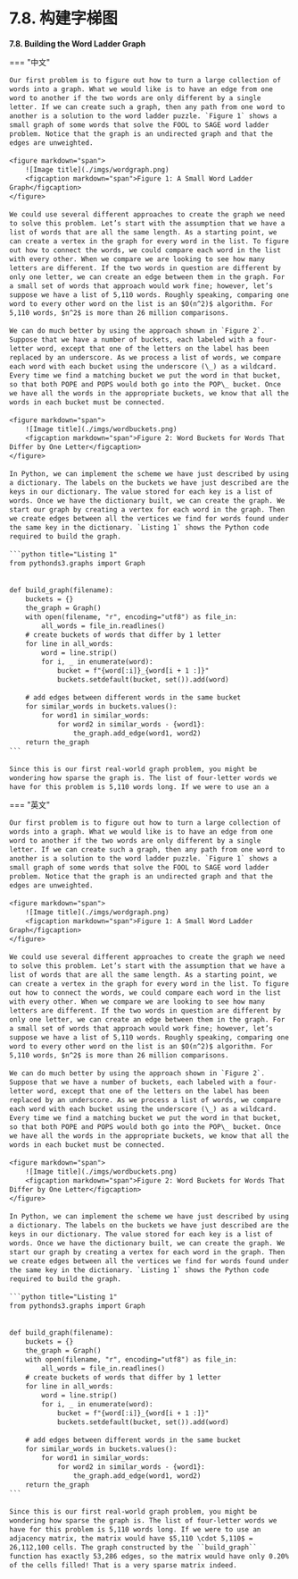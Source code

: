 # 7.8. 构建字梯图

**7.8. Building the Word Ladder Graph**

=== "中文"

    Our first problem is to figure out how to turn a large collection of words into a graph. What we would like is to have an edge from one word to another if the two words are only different by a single letter. If we can create such a graph, then any path from one word to another is a solution to the word ladder puzzle. `Figure 1` shows a small graph of some words that solve the FOOL to SAGE word ladder problem. Notice that the graph is an undirected graph and that the edges are unweighted.
    
    <figure markdown="span">
        ![Image title](./imgs/wordgraph.png)
        <figcaption markdown="span">Figure 1: A Small Word Ladder Graph</figcaption>
    </figure>
    
    We could use several different approaches to create the graph we need to solve this problem. Let’s start with the assumption that we have a list of words that are all the same length. As a starting point, we can create a vertex in the graph for every word in the list. To figure out how to connect the words, we could compare each word in the list with every other. When we compare we are looking to see how many letters are different. If the two words in question are different by only one letter, we can create an edge between them in the graph. For a small set of words that approach would work fine; however, let’s suppose we have a list of 5,110 words. Roughly speaking, comparing one word to every other word on the list is an $O(n^2)$ algorithm. For 5,110 words, $n^2$ is more than 26 million comparisons.
    
    We can do much better by using the approach shown in `Figure 2`. Suppose that we have a number of buckets, each labeled with a four-letter word, except that one of the letters on the label has been replaced by an underscore. As we process a list of words, we compare each word with each bucket using the underscore (\_) as a wildcard. Every time we find a matching bucket we put the word in that bucket, so that both POPE and POPS would both go into the POP\_ bucket. Once we have all the words in the appropriate buckets, we know that all the words in each bucket must be connected.
    
    <figure markdown="span">
        ![Image title](./imgs/wordbuckets.png)
        <figcaption markdown="span">Figure 2: Word Buckets for Words That Differ by One Letter</figcaption>
    </figure>
    
    In Python, we can implement the scheme we have just described by using a dictionary. The labels on the buckets we have just described are the keys in our dictionary. The value stored for each key is a list of words. Once we have the dictionary built, we can create the graph. We start our graph by creating a vertex for each word in the graph. Then we create edges between all the vertices we find for words found under the same key in the dictionary. `Listing 1` shows the Python code required to build the graph.
    
    ```python title="Listing 1"
    from pythonds3.graphs import Graph
    
    
    def build_graph(filename):
        buckets = {}
        the_graph = Graph()
        with open(filename, "r", encoding="utf8") as file_in:
            all_words = file_in.readlines()
        # create buckets of words that differ by 1 letter
        for line in all_words:
            word = line.strip()
            for i, _ in enumerate(word):
                bucket = f"{word[:i]}_{word[i + 1 :]}"
                buckets.setdefault(bucket, set()).add(word)
    
        # add edges between different words in the same bucket
        for similar_words in buckets.values():
            for word1 in similar_words:
                for word2 in similar_words - {word1}:
                    the_graph.add_edge(word1, word2)
        return the_graph
    ```
    
    Since this is our first real-world graph problem, you might be wondering how sparse the graph is. The list of four-letter words we have for this problem is 5,110 words long. If we were to use an a

=== "英文"

    Our first problem is to figure out how to turn a large collection of words into a graph. What we would like is to have an edge from one word to another if the two words are only different by a single letter. If we can create such a graph, then any path from one word to another is a solution to the word ladder puzzle. `Figure 1` shows a small graph of some words that solve the FOOL to SAGE word ladder problem. Notice that the graph is an undirected graph and that the edges are unweighted.
    
    <figure markdown="span">
        ![Image title](./imgs/wordgraph.png)
        <figcaption markdown="span">Figure 1: A Small Word Ladder Graph</figcaption>
    </figure>
    
    We could use several different approaches to create the graph we need to solve this problem. Let’s start with the assumption that we have a list of words that are all the same length. As a starting point, we can create a vertex in the graph for every word in the list. To figure out how to connect the words, we could compare each word in the list with every other. When we compare we are looking to see how many letters are different. If the two words in question are different by only one letter, we can create an edge between them in the graph. For a small set of words that approach would work fine; however, let’s suppose we have a list of 5,110 words. Roughly speaking, comparing one word to every other word on the list is an $O(n^2)$ algorithm. For 5,110 words, $n^2$ is more than 26 million comparisons.
    
    We can do much better by using the approach shown in `Figure 2`. Suppose that we have a number of buckets, each labeled with a four-letter word, except that one of the letters on the label has been replaced by an underscore. As we process a list of words, we compare each word with each bucket using the underscore (\_) as a wildcard. Every time we find a matching bucket we put the word in that bucket, so that both POPE and POPS would both go into the POP\_ bucket. Once we have all the words in the appropriate buckets, we know that all the words in each bucket must be connected.
    
    <figure markdown="span">
        ![Image title](./imgs/wordbuckets.png)
        <figcaption markdown="span">Figure 2: Word Buckets for Words That Differ by One Letter</figcaption>
    </figure>
    
    In Python, we can implement the scheme we have just described by using a dictionary. The labels on the buckets we have just described are the keys in our dictionary. The value stored for each key is a list of words. Once we have the dictionary built, we can create the graph. We start our graph by creating a vertex for each word in the graph. Then we create edges between all the vertices we find for words found under the same key in the dictionary. `Listing 1` shows the Python code required to build the graph.
    
    ```python title="Listing 1"
    from pythonds3.graphs import Graph
    
    
    def build_graph(filename):
        buckets = {}
        the_graph = Graph()
        with open(filename, "r", encoding="utf8") as file_in:
            all_words = file_in.readlines()
        # create buckets of words that differ by 1 letter
        for line in all_words:
            word = line.strip()
            for i, _ in enumerate(word):
                bucket = f"{word[:i]}_{word[i + 1 :]}"
                buckets.setdefault(bucket, set()).add(word)
    
        # add edges between different words in the same bucket
        for similar_words in buckets.values():
            for word1 in similar_words:
                for word2 in similar_words - {word1}:
                    the_graph.add_edge(word1, word2)
        return the_graph
    ```
    
    Since this is our first real-world graph problem, you might be wondering how sparse the graph is. The list of four-letter words we have for this problem is 5,110 words long. If we were to use an adjacency matrix, the matrix would have $5,110 \cdot 5,110$ = 26,112,100 cells. The graph constructed by the ``build_graph`` function has exactly 53,286 edges, so the matrix would have only 0.20% of the cells filled! That is a very sparse matrix indeed.